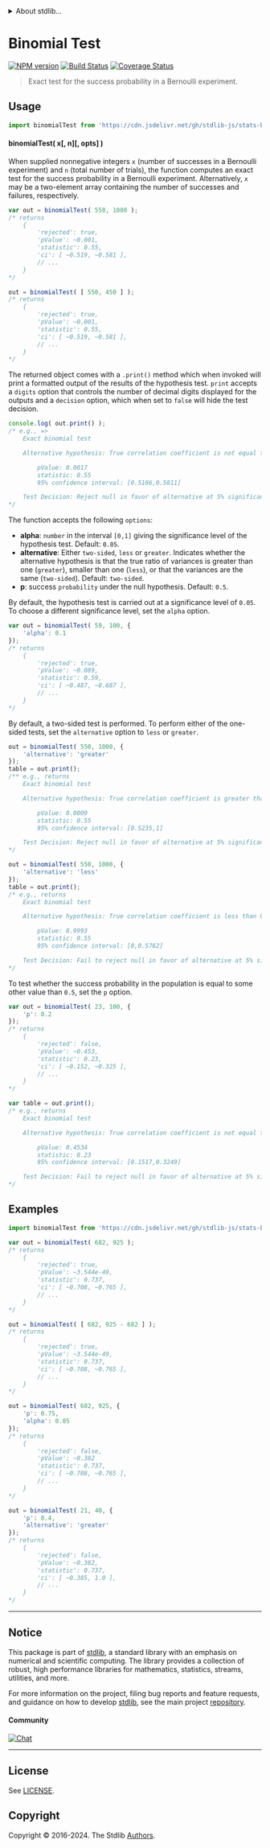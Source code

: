 <!--

@license Apache-2.0

Copyright (c) 2018 The Stdlib Authors.

Licensed under the Apache License, Version 2.0 (the "License");
you may not use this file except in compliance with the License.
You may obtain a copy of the License at

   http://www.apache.org/licenses/LICENSE-2.0

Unless required by applicable law or agreed to in writing, software
distributed under the License is distributed on an "AS IS" BASIS,
WITHOUT WARRANTIES OR CONDITIONS OF ANY KIND, either express or implied.
See the License for the specific language governing permissions and
limitations under the License.

-->


<details>
  <summary>
    About stdlib...
  </summary>
  <p>We believe in a future in which the web is a preferred environment for numerical computation. To help realize this future, we've built stdlib. stdlib is a standard library, with an emphasis on numerical and scientific computation, written in JavaScript (and C) for execution in browsers and in Node.js.</p>
  <p>The library is fully decomposable, being architected in such a way that you can swap out and mix and match APIs and functionality to cater to your exact preferences and use cases.</p>
  <p>When you use stdlib, you can be absolutely certain that you are using the most thorough, rigorous, well-written, studied, documented, tested, measured, and high-quality code out there.</p>
  <p>To join us in bringing numerical computing to the web, get started by checking us out on <a href="https://github.com/stdlib-js/stdlib">GitHub</a>, and please consider <a href="https://opencollective.com/stdlib">financially supporting stdlib</a>. We greatly appreciate your continued support!</p>
</details>

# Binomial Test

[![NPM version][npm-image]][npm-url] [![Build Status][test-image]][test-url] [![Coverage Status][coverage-image]][coverage-url] <!-- [![dependencies][dependencies-image]][dependencies-url] -->

> Exact test for the success probability in a Bernoulli experiment.



<section class="usage">

## Usage

```javascript
import binomialTest from 'https://cdn.jsdelivr.net/gh/stdlib-js/stats-binomial-test@deno/mod.js';
```

#### binomialTest( x\[, n]\[, opts] )

When supplied nonnegative integers `x` (number of successes in a Bernoulli experiment) and `n` (total number of trials), the function computes an exact test for the success probability in a Bernoulli experiment. Alternatively, `x` may be a two-element array containing the number of successes and failures, respectively.

```javascript
var out = binomialTest( 550, 1000 );
/* returns
    {
        'rejected': true,
        'pValue': ~0.001,
        'statistic': 0.55,
        'ci': [ ~0.519, ~0.581 ],
        // ...
    }
*/

out = binomialTest( [ 550, 450 ] );
/* returns
    {
        'rejected': true,
        'pValue': ~0.001,
        'statistic': 0.55,
        'ci': [ ~0.519, ~0.581 ],
        // ...
    }
*/
```

The returned object comes with a `.print()` method which when invoked will print a formatted output of the results of the hypothesis test. `print` accepts a `digits` option that controls the number of decimal digits displayed for the outputs and a `decision` option, which when set to `false` will hide the test decision.

<!-- run-disable -->

```javascript
console.log( out.print() );
/* e.g., =>
    Exact binomial test

    Alternative hypothesis: True correlation coefficient is not equal to 0.5

        pValue: 0.0017
        statistic: 0.55
        95% confidence interval: [0.5186,0.5811]

    Test Decision: Reject null in favor of alternative at 5% significance level
*/
```

The function accepts the following `options`:

-   **alpha**: `number` in the interval `[0,1]` giving the significance level of the hypothesis test. Default: `0.05`.
-   **alternative**: Either `two-sided`, `less` or `greater`. Indicates whether the alternative hypothesis is that the true ratio of variances is greater than one (`greater`), smaller than one (`less`), or that the variances are the same (`two-sided`). Default: `two-sided`.
-   **p**: success `probability` under the null hypothesis. Default: `0.5`.

By default, the hypothesis test is carried out at a significance level of `0.05`. To choose a different significance level, set the `alpha` option.

```javascript
var out = binomialTest( 59, 100, {
    'alpha': 0.1
});
/* returns
    {
        'rejected': true,
        'pValue': ~0.089,
        'statistic': 0.59,
        'ci': [ ~0.487, ~0.687 ],
        // ...
    }
*/
```

By default, a two-sided test is performed. To perform either of the one-sided tests, set the `alternative` option to `less` or `greater`.

```javascript
out = binomialTest( 550, 1000, {
    'alternative': 'greater'
});
table = out.print();
/** e.g., returns
    Exact binomial test

    Alternative hypothesis: True correlation coefficient is greater than 0.5

        pValue: 0.0009
        statistic: 0.55
        95% confidence interval: [0.5235,1]

    Test Decision: Reject null in favor of alternative at 5% significance level
*/

out = binomialTest( 550, 1000, {
    'alternative': 'less'
});
table = out.print();
/* e.g., returns
    Exact binomial test

    Alternative hypothesis: True correlation coefficient is less than 0.5

        pValue: 0.9993
        statistic: 0.55
        95% confidence interval: [0,0.5762]

    Test Decision: Fail to reject null in favor of alternative at 5% significance level
*/
```

To test whether the success probability in the population is equal to some other value than `0.5`, set the `p` option.

```javascript
var out = binomialTest( 23, 100, {
    'p': 0.2
});
/* returns
    {
        'rejected': false,
        'pValue': ~0.453,
        'statistic': 0.23,
        'ci': [ ~0.152, ~0.325 ],
        // ...
    }
*/

var table = out.print();
/* e.g., returns
    Exact binomial test

    Alternative hypothesis: True correlation coefficient is not equal to 0.2

        pValue: 0.4534
        statistic: 0.23
        95% confidence interval: [0.1517,0.3249]

    Test Decision: Fail to reject null in favor of alternative at 5% significance level
*/
```

</section>

<!-- /.usage -->

<section class="examples">

## Examples

<!-- eslint no-undef: "error" -->

```javascript
import binomialTest from 'https://cdn.jsdelivr.net/gh/stdlib-js/stats-binomial-test@deno/mod.js';

var out = binomialTest( 682, 925 );
/* returns
    {
        'rejected': true,
        'pValue': ~3.544e-49,
        'statistic': 0.737,
        'ci': [ ~0.708, ~0.765 ],
        // ...
    }
*/

out = binomialTest( [ 682, 925 - 682 ] );
/* returns
    {
        'rejected': true,
        'pValue': ~3.544e-49,
        'statistic': 0.737,
        'ci': [ ~0.708, ~0.765 ],
        // ...
    }
*/

out = binomialTest( 682, 925, {
    'p': 0.75,
    'alpha': 0.05
});
/* returns
    {
        'rejected': false,
        'pValue': ~0.382
        'statistic': 0.737,
        'ci': [ ~0.708, ~0.765 ],
        // ...
    }
*/

out = binomialTest( 21, 40, {
    'p': 0.4,
    'alternative': 'greater'
});
/* returns
    {
        'rejected': false,
        'pValue': ~0.382,
        'statistic': 0.737,
        'ci': [ ~0.385, 1.0 ],
        // ...
    }
*/
```

</section>

<!-- /.examples -->

<!-- Section for related `stdlib` packages. Do not manually edit this section, as it is automatically populated. -->

<section class="related">

</section>

<!-- /.related -->

<!-- Section for all links. Make sure to keep an empty line after the `section` element and another before the `/section` close. -->


<section class="main-repo" >

* * *

## Notice

This package is part of [stdlib][stdlib], a standard library with an emphasis on numerical and scientific computing. The library provides a collection of robust, high performance libraries for mathematics, statistics, streams, utilities, and more.

For more information on the project, filing bug reports and feature requests, and guidance on how to develop [stdlib][stdlib], see the main project [repository][stdlib].

#### Community

[![Chat][chat-image]][chat-url]

---

## License

See [LICENSE][stdlib-license].


## Copyright

Copyright &copy; 2016-2024. The Stdlib [Authors][stdlib-authors].

</section>

<!-- /.stdlib -->

<!-- Section for all links. Make sure to keep an empty line after the `section` element and another before the `/section` close. -->

<section class="links">

[npm-image]: http://img.shields.io/npm/v/@stdlib/stats-binomial-test.svg
[npm-url]: https://npmjs.org/package/@stdlib/stats-binomial-test

[test-image]: https://github.com/stdlib-js/stats-binomial-test/actions/workflows/test.yml/badge.svg?branch=v0.2.1
[test-url]: https://github.com/stdlib-js/stats-binomial-test/actions/workflows/test.yml?query=branch:v0.2.1

[coverage-image]: https://img.shields.io/codecov/c/github/stdlib-js/stats-binomial-test/main.svg
[coverage-url]: https://codecov.io/github/stdlib-js/stats-binomial-test?branch=main

<!--

[dependencies-image]: https://img.shields.io/david/stdlib-js/stats-binomial-test.svg
[dependencies-url]: https://david-dm.org/stdlib-js/stats-binomial-test/main

-->

[chat-image]: https://img.shields.io/gitter/room/stdlib-js/stdlib.svg
[chat-url]: https://app.gitter.im/#/room/#stdlib-js_stdlib:gitter.im

[stdlib]: https://github.com/stdlib-js/stdlib

[stdlib-authors]: https://github.com/stdlib-js/stdlib/graphs/contributors

[umd]: https://github.com/umdjs/umd
[es-module]: https://developer.mozilla.org/en-US/docs/Web/JavaScript/Guide/Modules

[deno-url]: https://github.com/stdlib-js/stats-binomial-test/tree/deno
[deno-readme]: https://github.com/stdlib-js/stats-binomial-test/blob/deno/README.md
[umd-url]: https://github.com/stdlib-js/stats-binomial-test/tree/umd
[umd-readme]: https://github.com/stdlib-js/stats-binomial-test/blob/umd/README.md
[esm-url]: https://github.com/stdlib-js/stats-binomial-test/tree/esm
[esm-readme]: https://github.com/stdlib-js/stats-binomial-test/blob/esm/README.md
[branches-url]: https://github.com/stdlib-js/stats-binomial-test/blob/main/branches.md

[stdlib-license]: https://raw.githubusercontent.com/stdlib-js/stats-binomial-test/main/LICENSE

</section>

<!-- /.links -->
